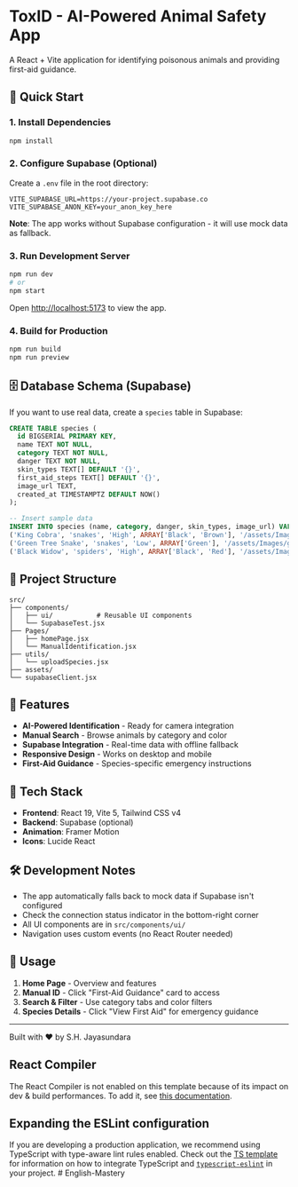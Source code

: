 # ToxID - AI-Powered Animal Safety App

A React + Vite application for identifying poisonous animals and providing first-aid guidance.

## 🚀 Quick Start

### 1. Install Dependencies
```bash
npm install
```

### 2. Configure Supabase (Optional)
Create a `.env` file in the root directory:
```env
VITE_SUPABASE_URL=https://your-project.supabase.co
VITE_SUPABASE_ANON_KEY=your_anon_key_here
```

**Note**: The app works without Supabase configuration - it will use mock data as fallback.

### 3. Run Development Server
```bash
npm run dev
# or
npm start
```

Open [http://localhost:5173](http://localhost:5173) to view the app.

### 4. Build for Production
```bash
npm run build
npm run preview
```

## 🗄️ Database Schema (Supabase)

If you want to use real data, create a `species` table in Supabase:

```sql
CREATE TABLE species (
  id BIGSERIAL PRIMARY KEY,
  name TEXT NOT NULL,
  category TEXT NOT NULL,
  danger TEXT NOT NULL,
  skin_types TEXT[] DEFAULT '{}',
  first_aid_steps TEXT[] DEFAULT '{}',
  image_url TEXT,
  created_at TIMESTAMPTZ DEFAULT NOW()
);

-- Insert sample data
INSERT INTO species (name, category, danger, skin_types, image_url) VALUES
('King Cobra', 'snakes', 'High', ARRAY['Black', 'Brown'], '/assets/Images/cobra.jpg'),
('Green Tree Snake', 'snakes', 'Low', ARRAY['Green'], '/assets/Images/green-snake.jpg'),
('Black Widow', 'spiders', 'High', ARRAY['Black', 'Red'], '/assets/Images/black-widow.jpg');
```

## 📁 Project Structure

```
src/
├── components/
│   ├── ui/           # Reusable UI components
│   └── SupabaseTest.jsx
├── Pages/
│   ├── homePage.jsx
│   └── ManualIdentification.jsx
├── utils/
│   └── uploadSpecies.jsx
├── assets/
└── supabaseClient.jsx
```

## 🔧 Features

- **AI-Powered Identification** - Ready for camera integration
- **Manual Search** - Browse animals by category and color
- **Supabase Integration** - Real-time data with offline fallback
- **Responsive Design** - Works on desktop and mobile
- **First-Aid Guidance** - Species-specific emergency instructions

## 🔗 Tech Stack

- **Frontend**: React 19, Vite 5, Tailwind CSS v4
- **Backend**: Supabase (optional)
- **Animation**: Framer Motion
- **Icons**: Lucide React

## 🛠️ Development Notes

- The app automatically falls back to mock data if Supabase isn't configured
- Check the connection status indicator in the bottom-right corner
- All UI components are in `src/components/ui/`
- Navigation uses custom events (no React Router needed)

## 📱 Usage

1. **Home Page** - Overview and features
2. **Manual ID** - Click "First-Aid Guidance" card to access
3. **Search & Filter** - Use category tabs and color filters
4. **Species Details** - Click "View First Aid" for emergency guidance

---

Built with ❤️ by S.H. Jayasundara

## React Compiler

The React Compiler is not enabled on this template because of its impact on dev & build performances. To add it, see [this documentation](https://react.dev/learn/react-compiler/installation).

## Expanding the ESLint configuration

If you are developing a production application, we recommend using TypeScript with type-aware lint rules enabled. Check out the [TS template](https://github.com/vitejs/vite/tree/main/packages/create-vite/template-react-ts) for information on how to integrate TypeScript and [`typescript-eslint`](https://typescript-eslint.io) in your project.
#   E n g l i s h - M a s t e r y  
 